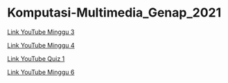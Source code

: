 # Komputasi-Multimedia_Genap_2021

[Link YouTube Minggu 3](https://www.youtube.com/watch?v=S75dso2eUKo&t=116s)

[Link YouTube Minggu 4](https://youtu.be/DUMjLFI18ng)

[Link YouTube Quiz 1](https://youtu.be/-GSHnrpJqw0)

[Link YouTube Minggu 6](https://youtu.be/kzrBQZ4wMU8)
